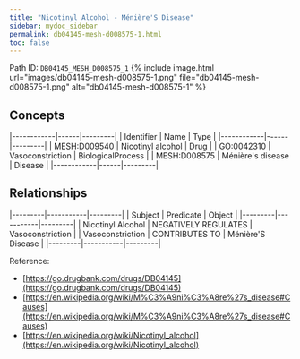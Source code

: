 ```yaml
---
title: "Nicotinyl Alcohol - Ménière'S Disease"
sidebar: mydoc_sidebar
permalink: db04145-mesh-d008575-1.html
toc: false 
---
```



Path ID: `DB04145_MESH_D008575_1`
{% include image.html url="images/db04145-mesh-d008575-1.png" file="db04145-mesh-d008575-1.png" alt="db04145-mesh-d008575-1" %}

## Concepts

|------------|------|---------|
| Identifier | Name | Type    |
|------------|------|---------|
| MESH:D009540 | Nicotinyl alcohol | Drug |
| GO:0042310 | Vasoconstriction | BiologicalProcess |
| MESH:D008575 | Ménière's disease | Disease |
|------------|------|---------|

## Relationships

|---------|-----------|---------|
| Subject | Predicate | Object  |
|---------|-----------|---------|
| Nicotinyl Alcohol | NEGATIVELY REGULATES | Vasoconstriction |
| Vasoconstriction | CONTRIBUTES TO | Ménière'S Disease |
|---------|-----------|---------|

Reference: 
  - [https://go.drugbank.com/drugs/DB04145](https://go.drugbank.com/drugs/DB04145)
  - [https://en.wikipedia.org/wiki/M%C3%A9ni%C3%A8re%27s_disease#Causes](https://en.wikipedia.org/wiki/M%C3%A9ni%C3%A8re%27s_disease#Causes)
  - [https://en.wikipedia.org/wiki/Nicotinyl_alcohol](https://en.wikipedia.org/wiki/Nicotinyl_alcohol)
